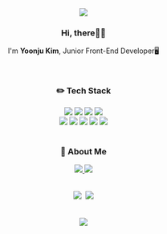 <!--
**gimewn/gimewn** is a ✨ _special_ ✨ repository because its `README.md` (this file) appears on your GitHub profile.

Here are some ideas to get you started:

- 🔭 I’m currently working on ...
- 🌱 I’m currently learning ...
- 👯 I’m looking to collaborate on ...
- 🤔 I’m looking for help with ...
- 💬 Ask me about ...
- 📫 How to reach me: ...
- 😄 Pronouns: ...
- ⚡ Fun fact: ...
-->
<div align="center">
<img src="https://capsule-render.vercel.app/api?type=waving&color=20:b0c4de,100:FFC4AB&height=300&text=Welcome%20To%20Yoon's%20Github&animation=fadeIn&fontColor=ffffff&fontAlignY=40&fontSize=40" />
<h3>Hi, there🙌🏻</h3>
	<p>I'm <b>Yoonju Kim</b>, Junior Front-End Developer🖥️ </p>
	<br />
	<div align="center">
<h3>✏️ Tech Stack</h3>
<div>
<img src="https://img.shields.io/badge/HTML-E34F26?style=flat-square&logo=HTML5&logoColor=white"/>
<img src="https://img.shields.io/badge/CSS-1572B6?style=flat-square&logo=CSS3&logoColor=white"/>
<img src="https://img.shields.io/badge/JavaScript-F7DF1E?style=flat-square&logo=JavaScript&logoColor=white"/>
<img src="https://img.shields.io/badge/Python-3776AB?style=flat-square&logo=python&logoColor=white"/>
</div>
<div>
<img src="https://img.shields.io/badge/React.js-61DAFB?style=flat-square&logo=React&logoColor=white"/>
<img src="https://img.shields.io/badge/Next.js-000000?style=flat-square&logo=Next.js&logoColor=white"/>
<img src="https://img.shields.io/badge/Vue.js-4FC08D?style=flat-square&logo=Vue.js&logoColor=white"/>
<img src="https://img.shields.io/badge/styled-components-DB7093?style=flat-square&logo=styled-components&logoColor=white"/>
<img src="https://img.shields.io/badge/Django-092E20?style=flat-square&logo=Django&logoColor=white"/>
	</div>
	<br />
	<h3>📌 About Me </h3>
	<a href="https://studyoon.tistory.com" target="_blank">
		<img src="https://img.shields.io/badge/Blog-b0c4de?style=flat-square&logo=Tistory&logoColor=white"/>
	</a>
	<a href="https://mail.google.com/mail/?view=cm&amp;fs=1&amp;to=gimewn97@gmail.com" target="_blank">
	<img src="https://img.shields.io/badge/Gmail-EA4335?style=flat-square&logo=Gmail&logoColor=white"/>
	</a>
		</div>
	<br />
	<br />
	<div>
		<img src="http://mazassumnida.wtf/api/v2/generate_badge?boj=gimewn" />&nbsp
		<img src="http://mazandi.herokuapp.com/api?handle=gimewn&theme=warm"/>
	</div>
	<br />
	<br />
<img src="https://capsule-render.vercel.app/api?type=waving&color=20:b0c4de,100:FFC4AB&height=200&reversal=true&section=footer" />

</div>
